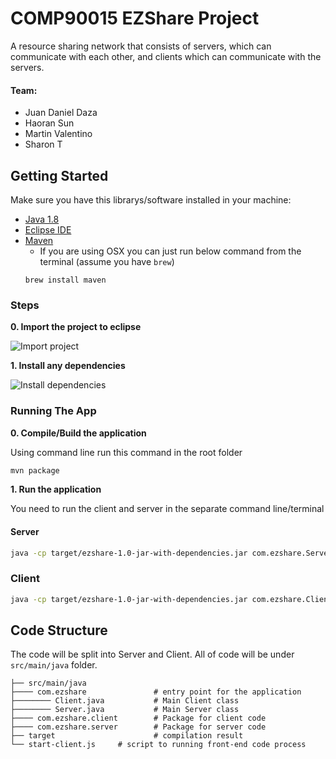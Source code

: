 COMP90015 EZShare Project
===========================
A resource sharing network that consists of servers, which can communicate with each other, and clients which can communicate with the servers.

#### Team:
* Juan Daniel Daza
* Haoran Sun
* Martin Valentino
* Sharon T

Getting Started
---------------
Make sure you have this librarys/software installed in your machine:
* [Java 1.8](http://www.oracle.com/technetwork/java/javase/downloads/jdk8-downloads-2133151.html)
* [Eclipse IDE](https://eclipse.org/downloads/packages/eclipse-ide-java-developers/neon2)
* [Maven](https://maven.apache.org/install.html)
    * If you are using OSX you can just run below command from the terminal (assume you have `brew`)
    ```
    brew install maven
    ```

### Steps
**0. Import the project to eclipse**

![Import project](https://media.giphy.com/media/l0Iy6gQxboYSaCw3m/giphy.gif)

**1. Install any dependencies**

![Install dependencies](https://media.giphy.com/media/3og0IvfO0V3XmQmaEo/giphy.gif)

### Running The App
**0. Compile/Build the application**

Using command line run this command in the root folder
```bash
mvn package
```

**1. Run the application**

You need to run the client and server in the separate command line/terminal
#### Server
```bash
java -cp target/ezshare-1.0-jar-with-dependencies.jar com.ezshare.Server
```

### Client
```bash
java -cp target/ezshare-1.0-jar-with-dependencies.jar com.ezshare.Client
```

Code Structure
---------------
The code will be split into Server and Client. All of code will be under `src/main/java` folder.

    ├── src/main/java              
    ├──── com.ezshare               # entry point for the application
    ├──────── Client.java           # Main Client class
    ├──────── Server.java           # Main Server class
    ├──── com.ezshare.client        # Package for client code
    ├──── com.ezshare.server        # Package for server code
    ├── target                      # compilation result
    └── start-client.js     # script to running front-end code process



